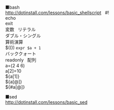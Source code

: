 ■bash  
http://dotinstall.com/lessons/basic_shellscript  
#!  
echo  
exit  
変数  
リテラル  
ダブル・シングル  
算術演算  
$(()) `expr $a + 1`  
バッククォート  
readonly  
配列  
a=(2 4 6)  
a[2]=10  
${a[1]}  
${a[@]}  
${#a[@]}  


■sed  
http://dotinstall.com/lessons/basic_sed  


